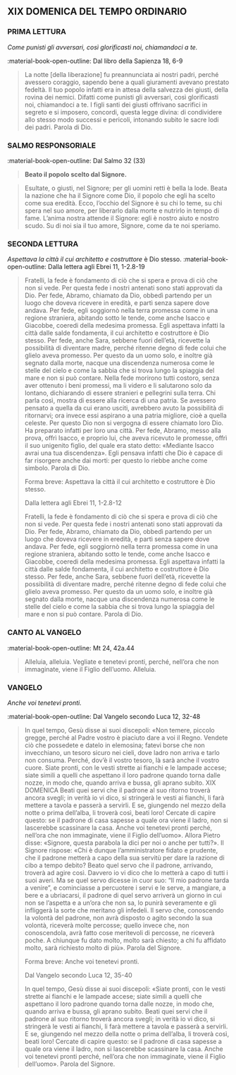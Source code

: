 ## XIX DOMENICA DEL TEMPO ORDINARIO
> 
### PRIMA LETTURA
*Come punisti gli avversari, così glorificasti noi, chiamandoci a te.*

:material-book-open-outline: Dal libro della Sapienza
18, 6-9

> La notte [della liberazione] fu preannunciata ai nostri padri, perché avessero coraggio, sapendo bene a quali giuramenti avevano prestato fedeltà. Il tuo popolo infatti era in attesa della salvezza dei giusti, della rovina dei nemici. Difatti come punisti gli avversari, così glorificasti noi, chiamandoci a te. I figli santi dei giusti offrivano sacrifici in segreto e si imposero, concordi, questa legge divina: di condividere allo stesso modo successi e pericoli, intonando subito le sacre lodi dei padri. Parola di Dio.
> 
### SALMO RESPONSORIALE
:material-book-open-outline: Dal Salmo 32 (33)

>**Beato il popolo scelto dal Signore.**

> Esultate, o giusti, nel Signore;
> per gli uomini retti è bella la lode.
> Beata la nazione che ha il Signore come Dio,
> il popolo che egli ha scelto come sua eredità.
> Ecco, l’occhio del Signore è su chi lo teme,
> su chi spera nel suo amore,
> per liberarlo dalla morte
> e nutrirlo in tempo di fame.
> L’anima nostra attende il Signore:
> egli è nostro aiuto e nostro scudo.
> Su di noi sia il tuo amore, Signore,
> come da te noi speriamo.
### SECONDA LETTURA
*Aspettava la città il cui architetto e costruttore*
è Dio stesso.
:material-book-open-outline: 
Dalla lettera agli Ebrei
11, 1-2.8-19
> 
> Fratelli, la fede è fondamento di ciò che si spera e prova di ciò che non si vede. Per questa fede i nostri antenati sono stati approvati da Dio. Per fede, Abramo, chiamato da Dio, obbedì partendo per un luogo che doveva ricevere in eredità, e partì senza sapere dove andava. Per fede, egli soggiornò nella terra promessa come in una regione straniera, abitando sotto le tende, come anche Isacco e Giacobbe, coeredi della medesima promessa. Egli aspettava infatti la città dalle salde fondamenta, il cui architetto e costruttore è Dio stesso. Per fede, anche Sara, sebbene fuori dell’età, ricevette la possibilità di diventare madre, perché ritenne degno di fede colui che glielo aveva promesso. Per questo da un uomo solo, e inoltre già segnato dalla morte, nacque una discendenza numerosa come le stelle del cielo e come la sabbia che si trova lungo la spiaggia del mare e non si può contare. Nella fede morirono tutti costoro, senza aver ottenuto i beni promessi, ma li videro e li salutarono solo da lontano, dichiarando di essere stranieri e pellegrini sulla terra. Chi parla così, mostra di essere alla ricerca di una patria. Se avessero pensato a quella da cui erano usciti, avrebbero avuto la possibilità di ritornarvi; ora invece essi aspirano a una patria migliore, cioè a quella celeste. Per questo Dio non si vergogna di essere chiamato loro Dio. Ha preparato infatti per loro una città. Per fede, Abramo, messo alla prova, offrì Isacco, e proprio lui, che aveva ricevuto le promesse, offrì il suo unigenito figlio, del quale era stato detto: «Mediante Isacco avrai una tua discendenza». Egli pensava infatti che Dio è capace di far risorgere anche dai morti: per questo lo riebbe anche come simbolo. Parola di Dio.
> 
> Forma breve:
> Aspettava la città il cui architetto e costruttore è Dio stesso.
> 
> Dalla lettera agli Ebrei
> 11, 1-2.8-12
> 
> Fratelli, la fede è fondamento di ciò che si spera e prova di ciò che non si vede. Per questa fede i nostri antenati sono stati approvati da Dio. Per fede, Abramo, chiamato da Dio, obbedì partendo per un luogo che doveva ricevere in eredità, e partì senza sapere dove andava. Per fede, egli soggiornò nella terra promessa come in una regione straniera, abitando sotto le tende, come anche Isacco e Giacobbe, coeredi della medesima promessa. Egli aspettava infatti la città dalle salde fondamenta, il cui architetto e costruttore è Dio stesso. Per fede, anche Sara, sebbene fuori dell’età, ricevette la possibilità di diventare madre, perché ritenne degno di fede colui che glielo aveva promesso. Per questo da un uomo solo, e inoltre già segnato dalla morte, nacque una discendenza numerosa come le stelle del cielo e come la sabbia che si trova lungo la spiaggia del mare e non si può contare. Parola di Dio.
> 
### CANTO AL VANGELO
:material-book-open-outline: Mt 24, 42a.44

> Alleluia, alleluia.
> Vegliate e tenetevi pronti,
> perché, nell’ora che non immaginate,
> viene il Figlio dell’uomo.
> Alleluia.
> 
### VANGELO
*Anche voi tenetevi pronti.*

:material-book-open-outline: Dal Vangelo secondo Luca
12, 32-48

> In quel tempo, Gesù disse ai suoi discepoli: «Non temere, piccolo gregge, perché al Padre vostro è piaciuto dare a voi il Regno. Vendete ciò che possedete e datelo in elemosina; fatevi borse che non invecchiano, un tesoro sicuro nei cieli, dove ladro non arriva e tarlo non consuma. Perché, dov’è il vostro tesoro, là sarà anche il vostro cuore. Siate pronti, con le vesti strette ai fianchi e le lampade accese; siate simili a quelli che aspettano il loro padrone quando torna dalle nozze, in modo che, quando arriva e bussa, gli aprano subito. XIX DOMENICA Beati quei servi che il padrone al suo ritorno troverà ancora svegli; in verità io vi dico, si stringerà le vesti ai fianchi, li farà mettere a tavola e passerà a servirli. E se, giungendo nel mezzo della notte o prima dell’alba, li troverà così, beati loro! Cercate di capire questo: se il padrone di casa sapesse a quale ora viene il ladro, non si lascerebbe scassinare la casa. Anche voi tenetevi pronti perché, nell’ora che non immaginate, viene il Figlio dell’uomo». Allora Pietro disse: «Signore, questa parabola la dici per noi o anche per tutti?». Il Signore rispose: «Chi è dunque l’amministratore fidato e prudente, che il padrone metterà a capo della sua servitù per dare la razione di cibo a tempo debito? Beato quel servo che il padrone, arrivando, troverà ad agire così. Davvero io vi dico che lo metterà a capo di tutti i suoi averi. Ma se quel servo dicesse in cuor suo: “Il mio padrone tarda a venire”, e cominciasse a percuotere i servi e le serve, a mangiare, a bere e a ubriacarsi, il padrone di quel servo arriverà un giorno in cui non se l’aspetta e a un’ora che non sa, lo punirà severamente e gli infliggerà la sorte che meritano gli infedeli. Il servo che, conoscendo la volontà del padrone, non avrà disposto o agito secondo la sua volontà, riceverà molte percosse; quello invece che, non conoscendola, avrà fatto cose meritevoli di percosse, ne riceverà poche. A chiunque fu dato molto, molto sarà chiesto; a chi fu affidato molto, sarà richiesto molto di più». Parola del Signore.
> 
> Forma breve:
> Anche voi tenetevi pronti.
> 
> Dal Vangelo secondo Luca
> 12, 35-40
> 
> In quel tempo, Gesù disse ai suoi discepoli: «Siate pronti, con le vesti strette ai fianchi e le lampade accese; siate simili a quelli che aspettano il loro padrone quando torna dalle nozze, in modo che, quando arriva e bussa, gli aprano subito. Beati quei servi che il padrone al suo ritorno troverà ancora svegli; in verità io vi dico, si stringerà le vesti ai fianchi, li farà mettere a tavola e passerà a servirli. E se, giungendo nel mezzo della notte o prima dell’alba, li troverà così, beati loro! Cercate di capire questo: se il padrone di casa sapesse a quale ora viene il ladro, non si lascerebbe scassinare la casa. Anche voi tenetevi pronti perché, nell’ora che non immaginate, viene il Figlio dell’uomo». Parola del Signore.